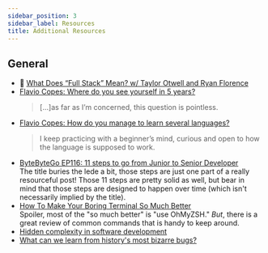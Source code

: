 ```yaml
---
sidebar_position: 3
sidebar_label: Resources
title: Additional Resources
---
```


<!-- markdownlint-disable no-inline-html no-trailing-punctuation -->

## General

- :movie_camera: [What Does “Full Stack” Mean? w/ Taylor Otwell and Ryan Florence](https://www.youtube.com/watch?v=cgxtLOYE2TE)
- [Flavio Copes: Where do you see yourself in 5 years?](https://flaviocopes.com/where-do-you-see-yourself-in-5-years/)
  <br/>
  > [...]as far as I’m concerned, this question is pointless.
- [Flavio Copes: How do you manage to learn several languages?](https://flaviocopes.com/how-do-you-manage-to-learn-several-languages/)
  <br/>
  > I keep practicing with a beginner’s mind, curious and open to how the language is supposed to work.
- [ByteByteGo EP116: 11 steps to go from Junior to Senior Developer](https://blog.bytebytego.com/p/ep116-11-steps-to-go-from-junior)
  <br/>The title buries the lede a bit, those steps are just one part of a really resourceful post! Those 11 steps are pretty solid as well, but bear in mind that those steps are designed to happen over time (which isn't necessarily implied by the title).
- [How To Make Your Boring Terminal So Much Better](https://levelup.gitconnected.com/how-to-make-your-boring-terminal-so-much-better-0361ad631f01)
  <br/>Spoiler, most of the "so much better" is "use OhMyZSH."  _But_, there is a great review of common commands that is handy to keep around.
- [Hidden complexity in software development](https://purplesyringa.moe/blog/hidden-complexity-in-software-development/?utm_source=tldrwebdev)
- [What can we learn from history's most bizarre bugs?](https://thenewstack.io/what-can-we-learn-from-historys-most-bizarre-software-bugs/?utm_source=tldrwebdev)
